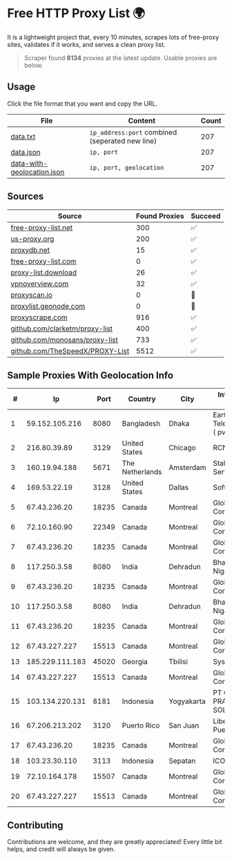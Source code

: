 
# Free HTTP Proxy List 🌍

It is a lightweight project that, every 10 minutes, scrapes lots of free-proxy sites, validates if it works, and serves a clean proxy list.


> Scraper found **8134** proxies at the latest update. Usable proxies are below.

## Usage

Click the file format that you want and copy the URL.


|File|Content|Count|
|----|-------|-----|
|[data.txt](https://raw.githubusercontent.com/themiralay/Proxy-List-World/master/data.txt)|`ip_address:port` combined (seperated new line)|207|
|[data.json](https://raw.githubusercontent.com/themiralay/Proxy-List-World/master/data.json)|`ip, port`|207|
|[data-with-geolocation.json](https://raw.githubusercontent.com/themiralay/Proxy-List-World/master/data-with-geolocation.json)|`ip, port, geolocation`|207|

## Sources

|Source|Found Proxies|Succeed|
|------|-------------|-------|
|[free-proxy-list.net](https://free-proxy-list.net)|300|✅|
|[us-proxy.org](https://www.us-proxy.org)|200|✅|
|[proxydb.net](http://proxydb.net)|15|✅|
|[free-proxy-list.com](https://free-proxy-list.com/?page=&port=&type%5B%5D=http&type%5B%5D=https&up_time=0&search=Search)|0|✅|
|[proxy-list.download](https://www.proxy-list.download/HTTP)|26|✅|
|[vpnoverview.com](https://vpnoverview.com/privacy/anonymous-browsing/free-proxy-servers)|32|✅|
|[proxyscan.io](https://www.proxyscan.io)|0|🚫|
|[proxylist.geonode.com](https://proxylist.geonode.com/api/proxy-list?limit=300&page=1&sort_by=lastChecked&sort_type=desc&protocols=http,https)|0|🚫|
|[proxyscrape.com](https://api.proxyscrape.com/v2/?request=displayproxies&protocol=http&timeout=10000&country=all&ssl=all&anonymity=all)|916|✅|
|[github.com/clarketm/proxy-list](https://raw.githubusercontent.com/clarketm/proxy-list/master/proxy-list-raw.txt)|400|✅|
|[github.com/monosans/proxy-list](https://raw.githubusercontent.com/monosans/proxy-list/main/proxies/http.txt)|733|✅|
|[github.com/TheSpeedX/PROXY-List](https://raw.githubusercontent.com/TheSpeedX/PROXY-List/master/http.txt)|5512|✅|


## Sample Proxies With Geolocation Info

|#|Ip|Port|Country|City|Internet Service Provider|
|-|--|----|-------|----|-------------------------|
|1|59.152.105.216|8080|Bangladesh|Dhaka|Earth Telecommunication ( pvt ) Limited|
|2|216.80.39.89|3129|United States|Chicago|RCN|
|3|160.19.94.188|5671|The Netherlands|Amsterdam|Stallion Network Services Limited|
|4|169.53.22.19|3128|United States|Dallas|SoftLayer|
|5|67.43.236.20|18235|Canada|Montreal|GloboTech Communications|
|6|72.10.160.90|22349|Canada|Montreal|GloboTech Communications|
|7|67.43.236.20|18235|Canada|Montreal|GloboTech Communications|
|8|117.250.3.58|8080|India|Dehradun|Bharat Sanchar Nigam Ltd|
|9|67.43.236.20|18235|Canada|Montreal|GloboTech Communications|
|10|117.250.3.58|8080|India|Dehradun|Bharat Sanchar Nigam Ltd|
|11|67.43.236.20|18235|Canada|Montreal|GloboTech Communications|
|12|67.43.227.227|15513|Canada|Montreal|GloboTech Communications|
|13|185.229.111.183|45020|Georgia|Tbilisi|Sysnet LLC|
|14|67.43.227.227|15513|Canada|Montreal|GloboTech Communications|
|15|103.134.220.131|8181|Indonesia|Yogyakarta|PT GLOBAL MEDIA PRATAMA SOLUSINDO|
|16|67.206.213.202|3120|Puerto Rico|San Juan|Liberty Mobile Puerto Rico Inc.|
|17|67.43.236.20|18235|Canada|Montreal|GloboTech Communications|
|18|103.23.30.110|3113|Indonesia|Sepatan|ICON+|
|19|72.10.164.178|15507|Canada|Montreal|GloboTech Communications|
|20|67.43.227.227|15513|Canada|Montreal|GloboTech Communications|



## Contributing

Contributions are welcome, and they are greatly appreciated! Every
little bit helps, and credit will always be given.

